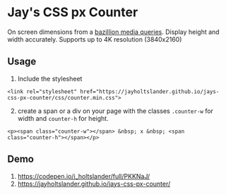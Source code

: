 # Jay's CSS px Counter
On screen dimensions from a [bazillion media queries](https://raw.githubusercontent.com/JayHoltslander/jays-css-px-counter/master/scss/counter.scss). 
Display height and width accurately. Supports up to 4K resolution (3840x2160)

## Usage
1. Include the stylesheet
````
<link rel="stylesheet" href="https://jayholtslander.github.io/jays-css-px-counter/css/counter.min.css">
````
2. create a span or a div on your page with the classes ``.counter-w`` for width and ``counter-h`` for height.
````
<p><span class="counter-w"></span> &nbsp; x &nbsp; <span class="counter-h"></span></p>
````

## Demo
1. <https://codepen.io/j_holtslander/full/PKKNaJ/>
2. <https://jayholtslander.github.io/jays-css-px-counter/>
